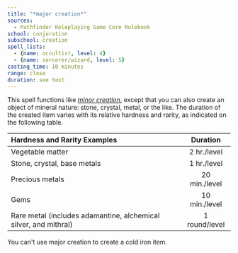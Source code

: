 ```yaml
---
title: "*major creation*"
sources:
  - Pathfinder Roleplaying Game Core Rulebook
school: conjuration
subschool: creation
spell_lists:
  - {name: occultist, level: 4}
  - {name: sorcerer/wizard, level: 5}
casting_time: 10 minutes
range: close
duration: see text
---
```


This spell functions like [*minor creation*](/spells/minor-creation/), except that you can also create an object of mineral nature: stone, crystal, metal, or the like. The duration of the created item varies with its relative hardness and rarity, as indicated on the following table.

Hardness and Rarity Examples | Duration
:--|:--:
Vegetable matter | 2 hr./level
Stone, crystal, base metals | 1 hr./level
Precious metals | 20 min./level
Gems | 10 min./level
Rare metal (includes adamantine, alchemical silver, and mithral) | 1 round/level

You can't use major creation to create a cold iron item.

